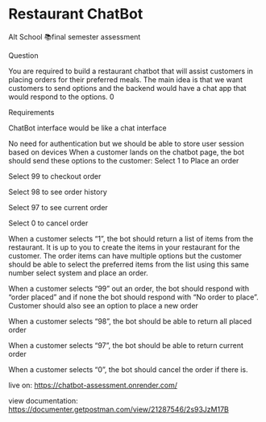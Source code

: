 # Restaurant ChatBot

Alt School 📚final semester  assessment 


Question

You are required to build a restaurant chatbot that will assist customers in placing orders for their preferred meals. The main idea is that we want customers to send options and the backend would have a chat app that would respond to the options. 
0


Requirements

ChatBot interface would be like a chat interface

No need for authentication but we should be able to store user session based on devices
When a customer lands on the chatbot page, the bot should send these options to the customer:
Select 1 to Place an order


Select 99 to checkout order

Select 98 to see order history

Select 97 to see current order

Select 0 to cancel order

When a customer selects “1”, the bot should return a list of items from the restaurant. It is up to you to create the items in your restaurant for the customer. The order items can have multiple options but the customer should be able to select the preferred items from the list using this same number select system and place an order.


When a customer selects “99” out an order, the bot should respond with “order placed” and if none the bot should respond with “No order to place”. Customer should also see an option to place a new order

When a customer selects “98”, the bot should be able to return all placed order

When a customer selects “97”, the bot should be able to return current order

When a customer selects “0”, the bot should cancel the order if there is.


live on: https://chatbot-assessment.onrender.com/

view documentation: https://documenter.getpostman.com/view/21287546/2s93JzM17B






